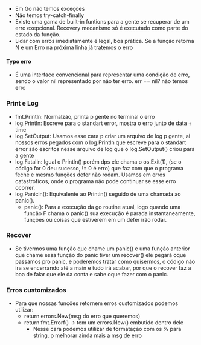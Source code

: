 - Em Go não temos exceções
- Não temos try-catch-finally
- Existe uma gama de built-in funtions para a gente se recuperar de um erro exepcional. Recovery mecanismo só é executado como parte do estado da função.
- Lidar com erros imediatamente é legal, boa prática.  Se a função retorna N e um Erro na próxima linha já tratemos o erro

#### Typo erro
- É uma interface convencional para representar uma condição de erro, sendo o valor nil representado por não ter erro. err == nil? não temos erro

### Print e Log
- fmt.Println: Normalzão, printa p gente no terminal o erro
- log.Println: Escreve para o standart error, mostra o erro junto de data + time
- log.SetOutput: Usamos esse cara p criar um arquivo de log p gente, ai nossos erros pegados com o log.Println que escreve para o standart error são escritos nesse arquivo de log que o log.SetOutput() criou para a gente
- log.Fatalln: Igual o Println() porém dps ele chama o os.Exit(1), (se o código for 0 deu sucesso, != 0 é erro) que faz com que o programa feche e mesmo funções defer não rodam. Usamos em erros catastróficos, onde o programa não pode continuar se esse erro ocorrer.
- log.Panicln(): Equivalente ao Println() seguido de uma chamada ao panic().
	- panic(): Para a execução da go routine atual, logo quando uma função F chama o panic() sua execução é parada instantaneamente, funções ou coisas que estiverem em um defer irão rodar.


### Recover
- Se tivermos uma função que chame um panic() e uma função anterior que chame essa função do panic tiver um recover() ele pegará oque passamos pro panic, e poderemos tratar como quisermos, o código não ira se encerrando até a main e tudo irá acabar, por que o recover faz a boa de falar que ele da conta e sabe oque fazer com o panic.


### Erros customizados
- Para que nossas funções retornem erros customizados podemos utilizar:
	- return errors.New(msg do erro que queremos)
	- return fmt.Errorf() -> tem um errors.New() embutido dentro dele
		- Nesse cara podemos utilizar de formatação com os % para string, p melhorar ainda mais a msg de erro